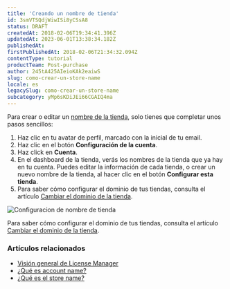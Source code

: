 ```yaml
---
title: 'Creando un nombre de tienda'
id: 3smVTSQdjWiwISi8yCSsA8
status: DRAFT
createdAt: 2018-02-06T19:34:41.396Z
updatedAt: 2023-06-01T13:38:34.182Z
publishedAt: 
firstPublishedAt: 2018-02-06T21:34:32.094Z
contentType: tutorial
productTeam: Post-purchase
author: 245tA425AIeioKAk2eaiwS
slug: como-crear-un-store-name
locale: es
legacySlug: como-crear-un-store-name
subcategory: yMp6sKDiJEi66CGAIQ4ma
---
```


Para crear o editar un [nombre de la tienda](https://help.vtex.com/es/tutorial/o-que-e-store-name), solo tienes que completar unos pasos sencillos:

1. Haz clic en tu avatar de perfil, marcado con la inicial de tu email.
2. Haz clic en el botón **Configuración de la cuenta**.
3. Haz click en **Cuenta**.
4. En el dashboard de la tienda, verás los nombres de la tienda que ya hay en tu cuenta. Puedes editar la información de cada tienda, o crear un nuevo nombre de la tienda, al hacer clic en el botón **Configurar esta tienda**.
5. Para saber cómo configurar el dominio de tus tiendas, consulta el artículo [Cambiar el dominio de la tienda](https://help.vtex.com/es/tutorial/o-que-preciso-fazer-para-mudar-o-dominio-da-minha-loja--frequentlyAskedQuestions_626).

![Configuracion de nombre de tienda](//images.ctfassets.net/alneenqid6w5/6SMoOHKSbO68nfy6x5mx02/95ef9845c325ed8b55632be5ac1c3bab/ES.PNG)

Para saber cómo configurar el dominio de tus tiendas, consulta el artículo [Cambiar el dominio de la tienda](https://help.vtex.com/es/tutorial/o-que-preciso-fazer-para-mudar-o-dominio-da-minha-loja--frequentlyAskedQuestions_626).

### Artículos relacionados

- [Visión general de License Manager](/es/tutorial/vision-general-del-license-manager)
- [¿Qué es account name?](/es/tutorial/que-es-account-name)
- [¿Qué es el store name?](/es/tutorial/que-es-el-store-name)
